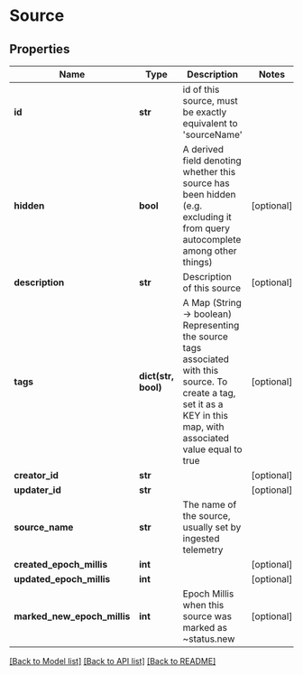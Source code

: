 # Source

## Properties
Name | Type | Description | Notes
------------ | ------------- | ------------- | -------------
**id** | **str** | id of this source, must be exactly equivalent to &#39;sourceName&#39; | 
**hidden** | **bool** | A derived field denoting whether this source has been hidden (e.g. excluding it from query autocomplete among other things) | [optional] 
**description** | **str** | Description of this source | [optional] 
**tags** | **dict(str, bool)** | A Map (String -&gt; boolean) Representing the source tags associated with this source.  To create a tag, set it as a KEY in this map, with associated value equal to true | [optional] 
**creator_id** | **str** |  | [optional] 
**updater_id** | **str** |  | [optional] 
**source_name** | **str** | The name of the source, usually set by ingested telemetry | 
**created_epoch_millis** | **int** |  | [optional] 
**updated_epoch_millis** | **int** |  | [optional] 
**marked_new_epoch_millis** | **int** | Epoch Millis when this source was marked as ~status.new | [optional] 

[[Back to Model list]](../README.md#documentation-for-models) [[Back to API list]](../README.md#documentation-for-api-endpoints) [[Back to README]](../README.md)


